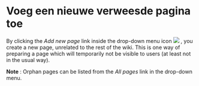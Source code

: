 # Voeg een nieuwe verweesde pagina toe

By clicking the _Add new page_ link inside the drop-down menu icon ![](../../.gitbook/assets/graphics210%20%283%29.png) , you create a new page, unrelated to the rest of the wiki. This is one way of preparing a page which will temporarily not be visible to users \(at least not in the usual way\).

**Note** : Orphan pages can be listed from the _All pages_ link in the drop-down menu.

